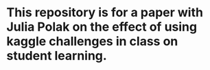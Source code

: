 # This repository is for a paper with Julia Polak on the effect of using kaggle challenges in class on student learning.

